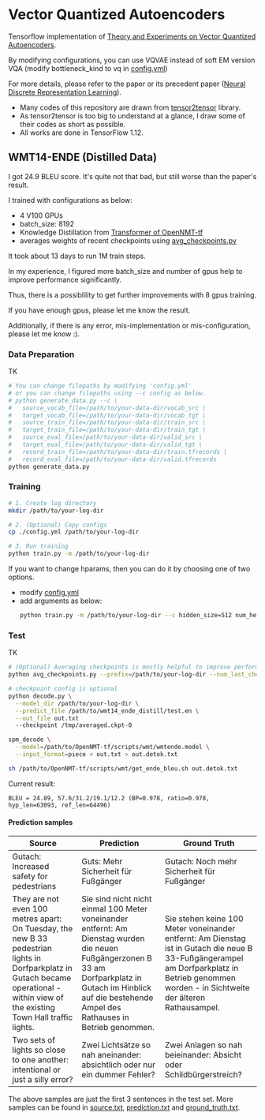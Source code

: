 # Vector Quantized Autoencoders
Tensorflow implementation of [Theory and Experiments on Vector Quantized Autoencoders](https://arxiv.org/abs/1805.11063).

By modifying configurations, you can use VQVAE instead of soft EM version VQA (modify bottleneck_kind to vq in [config.yml](config.yml))

For more details, please refer to the paper or its precedent paper ([Neural Discrete Representation Learning](https://arxiv.org/abs/1711.00937)).

* Many codes of this repository are drawn from [tensor2tensor](https://github.com/tensorflow/tensor2tensor) library.
* As tensor2tensor is too big to understand at a glance, I draw some of their codes as short as possible.
* All works are done in TensorFlow 1.12.


## WMT14-ENDE (Distilled Data)
I got 24.9 BLEU score. It's quite not that bad, but still worse than the paper's result.

I trained with configurations as below:
* 4 V100 GPUs
* batch_size: 8192
* Knowledge Distillation from [Transformer of OpenNMT-tf](https://github.com/OpenNMT/OpenNMT-tf/tree/master/scripts/wmt)
* averages weights of recent checkpoints using [avg_checkpoints.py](avg_checkpoints.py)

It took about 13 days to run 1M train steps.

In my experience, I figured more batch_size and number of gpus help to improve performance significantly.

Thus, there is a possiblility to get further improvements with 8 gpus training. 

If you have enough gpus, please let me know the result.

Additionally, if there is any error, mis-implementation or mis-configuration, please let me know :).


### Data Preparation
TK
```sh
# You can change filepaths by modifying 'config.yml'
# or you can change filepaths using --c config as below.
# python generate_data.py --c \
#   source_vocab_file=/path/to/your-data-dir/vocab_src \
#   target_vocab_file=/path/to/your-data-dir/vocab_tgt \
#   source_train_file=/path/to/your-data-dir/train_src \
#   target_train_file=/path/to/your-data-dir/train_tgt \
#   source_eval_file=/path/to/your-data-dir/valid_src \
#   target_eval_file=/path/to/your-data-dir/valid_tgt \
#   record_train_file=/path/to/your-data-dir/train.tfrecords \
#   record_eval_file=/path/to/your-data-dir/valid.tfrecords
python generate_data.py
```

### Training
```sh
# 1. Create log directory
mkdir /path/to/your-log-dir

# 2. (Optional) Copy configs
cp ./config.yml /path/to/your-log-dir

# 3. Run training
python train.py -m /path/to/your-log-dir
```

If you want to change hparams, then you can do it by choosing one of two options.
* modify [config.yml](config.yml)
* add arguments as below:
  ```sh
  python train.py -m /path/to/your-log-dir --c hidden_size=512 num_heads=8
  ```

### Test
TK
```sh
# (Optional) Averaging checkpoints is mostly helpful to improve performance
python avg_checkpoints.py --prefix=/path/to/your-log-dir --num_last_checkpoints=20

# checkpoint config is optional
python decode.py \
  --model_dir /path/to/your-log-dir \
  --predict_file /path/to/wmt14_ende_distill/test.en \
  --out_file out.txt
  --checkpoint /tmp/averaged.ckpt-0

spm_decode \
  --model=/path/to/OpenNMT-tf/scripts/wmt/wmtende.model \
  --input_format=piece < out.txt > out.detok.txt

sh /path/to/OpenNMT-tf/scripts/wmt/get_ende_bleu.sh out.detok.txt
```

Current result:
```
BLEU = 24.89, 57.6/31.2/19.1/12.2 (BP=0.978, ratio=0.978, hyp_len=63093, ref_len=64496)
```

#### Prediction samples
| Source        | Prediction    | Ground Truth  |
| ------------- | ------------- | ------------- |
| Gutach: Increased safety for pedestrians | Guts: Mehr Sicherheit für Fußgänger | Gutach: Noch mehr Sicherheit für Fußgänger |
| They are not even 100 metres apart: On Tuesday, the new B 33 pedestrian lights in Dorfparkplatz in Gutach became operational - within view of the existing Town Hall traffic lights. | Sie sind nicht nicht einmal 100 Meter voneinander entfernt: Am Dienstag wurden die neuen Fußgängerzonen B 33 am Dorfparkplatz in Gutach im Hinblick auf die bestehende Ampel des Rathauses in Betrieb genommen. | Sie stehen keine 100 Meter voneinander entfernt: Am Dienstag ist in Gutach die neue B 33-Fußgängerampel am Dorfparkplatz in Betrieb genommen worden - in Sichtweite der älteren Rathausampel. |
| Two sets of lights so close to one another: intentional or just a silly error? | Zwei Lichtsätze so nah aneinander: absichtlich oder nur ein dummer Fehler? | Zwei Anlagen so nah beieinander: Absicht oder Schildbürgerstreich? |

The above samples are just the first 3 sentences in the test set.
More samples can be found in [source.txt](resources/source.txt), [prediction.txt](resources/prediction.txt) and [ground_truth.txt](resources/ground_truth.txt).

